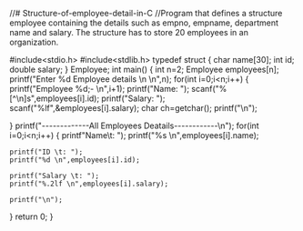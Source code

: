 //# Structure-of-employee-detail-in-C
//Program that defines a structure employee containing the details such as empno, empname, department name and salary. The structure has to store 20 employees in an organization.

#include<stdio.h>
#include<stdlib.h>
typedef struct
{
  char name[30];
  int id;
  double salary;
}
Employee;
int main()
{
  int n=2;
  Employee employees[n];
  printf("Enter %d Employee details \n \n",n);
  for(int i=0;i<n;i++)
  {
    printf("Employee %d;- \n",i+1);
    printf("Name: ");
    scanf("%[^\n]s",employees[i].id);
    printf("Salary: ");
    scanf("%lf",&employees[i].salary);
    char ch=getchar();
    printf("\n");
    
  }
  printf("-------------All Employees Deatails------------\n");
  for(int i=0;i<n;i++)
  {
    printf"Name\t: ");
    printf("%s \n",employees[i].name);
    
    printf("ID \t: ");
    printf("%d \n",employees[i].id);
    
    printf("Salary \t: ");
    printf("%.2lf \n",employees[i].salary);
    
    printf("\n");
  }
  return 0;
}
